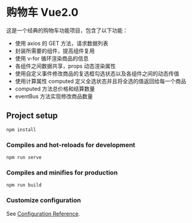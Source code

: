 # 购物车 Vue2.0

这是一个经典的购物车功能项目，包含了以下功能：

- 使用 axios 的 GET 方法，请求数据列表
- 封装所需要的组件，提高组件复用
- 使用 v-for 循环渲染商品的信息
- 各组件之间数据共享，props 动态渲染属性
- 使用自定义事件修改商品的复选框勾选状态以及各组件之间的动态传值
- 使用计算属性 computed 定义全选状态并且将全选的值返回给每一个商品
- computed 方法总价格和结算数量
- eventBus 方法实现修改商品数量

## Project setup

```
npm install
```

### Compiles and hot-reloads for development

```
npm run serve
```

### Compiles and minifies for production

```
npm run build
```

### Customize configuration

See [Configuration Reference](https://cli.vuejs.org/config/).
